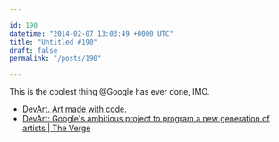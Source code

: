 ```yaml
---

id: 190
datetime: "2014-02-07 13:03:49 +0000 UTC"
title: "Untitled #190"
draft: false
permalink: "/posts/190"

---
```


This is the coolest thing @Google has ever done, IMO. 

 
 * [DevArt. Art made with code.](https://devart.withgoogle.com/)
 * [DevArt: Google's ambitious project to program a new generation of artists | The Verge](http://www.theverge.com/2014/2/5/5381192/google-devart-barbican-digital-revolution-competition)


